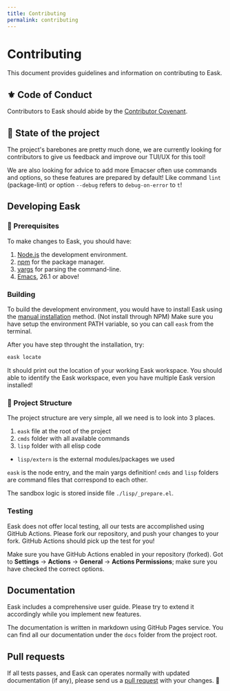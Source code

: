 ```yaml
---
title: Contributing
permalink: contributing
---
```


# Contributing

This document provides guidelines and information on contributing to Eask.

## ⚜️ Code of Conduct

Contributors to Eask should abide by the [Contributor Covenant](https://www.contributor-covenant.org/version/1/4/code-of-conduct).

## 📂 State of the project

The project's barebones are pretty much done, we are currently looking for
contributors to give us feedback and improve our TUI/UX for this tool!

We are also looking for advice to add more Emacser often use commands and
options, so these features are prepared by default! Like command `lint` 
(package-lint) or option `--debug` refers to `debug-on-error` to `t`!

## Developing Eask

### 🚩 Prerequisites

To make changes to Eask, you should have:

1. [Node.js](https://nodejs.org/en/) the development environment.
2. [npm](https://www.npmjs.com/) for the package manager.
3. [yargs](https://github.com/yargs/yargs) for parsing the command-line.
4. [Emacs](https://www.gnu.org/software/emacs/), 26.1 or above!

### Building

To build the development environment, you would have to install Eask using
the [manual installation](https://emacs-eask.github.io/eask/installation#-manual-installation)
method. (Not install through NPM) Make sure you have setup the environment
PATH variable, so you can call `eask` from the terminal.

After you have step throught the installation, try:

```sh
eask locate
```

It should print out the location of your working Eask workspace. You should
able to identify the Eask workspace, even you have multiple Eask version
installed!

### 📂 Project Structure

The project structure are very simple, all we need is to look into 3 places.

1. `eask` file at the root of the project
2. `cmds` folder with all available commands
3. `lisp` folder with all elisp code
  - `lisp/extern` is the external modules/packages we used

`eask` is the node entry, and the main yargs definition! `cmds` and `lisp`
folders are command files that correspond to each other.

The sandbox logic is stored inside file `./lisp/_prepare.el`.

### Testing

Eask does not offer local testing, all our tests are accomplished using GitHub
Actions. Please fork our repository, and push your changes to your fork. GitHub
Actions should pick up the test for you!

Make sure you have GitHub Actions enabled in your repository (forked). Got to
**Settings** -> **Actions** -> **General** -> **Actions Permissions**; make sure
you have checked the correct options.

## Documentation

Eask includes a comprehensive user guide. Please try to extend it accordingly while
you implement new features.

The documentation is written in markdown using GitHub Pages service. You can find all
our documentation under the `docs` folder from the project root.

## Pull requests

If all tests passes, and Eask can operates normally with updated documentation
(if any), please send us a [pull request](https://github.com/emacs-eask/eask/pulls)
with your changes. 🎊
